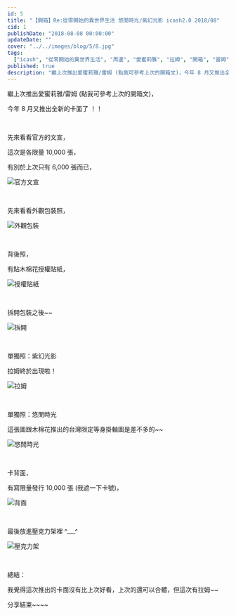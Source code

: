 ```yaml
---
id: 5
title: "【開箱】Re:從零開始的異世界生活 悠閒時光/紫幻光影 icash2.0 2018/08"
cid: 1
publishDate: "2018-08-08 00:00:00"
updateDate: ""
cover: "../../images/blog/5/8.jpg"
tags:
  ["icash", "從零開始的異世界生活", "周邊", "愛蜜莉雅", "拉姆", "開箱", "雷姆"]
published: true
description: "繼上次推出愛蜜莉雅/雷姆 (點我可參考上次的開箱文)，今年 8 月又推出全新的卡面了 ！！"
---
```


繼上次推出愛蜜莉雅/雷姆 (點我可參考上次的開箱文)，

今年 8 月又推出全新的卡面了 ！！

<br/>

先來看看官方的文宣，

這次是各限量 10,000 張，

有別於上次只有 6,000 張而已，

![官方文宣](../../images/blog/5/1.jpg)

<br/>

先來看看外觀包裝照，

![外觀包裝](../../images/blog/5/2.jpg)

<br/>

背後照，

有貼木棉花授權貼紙，

![授權貼紙](../../images/blog/5/3.jpg)

<br/>

拆開包裝之後~~

![拆開](../../images/blog/5/4.jpg)

<br/>

單獨照：紫幻光影

拉姆終於出現啦！

![拉姆](../../images/blog/5/5.jpg)

<br/>

單獨照：悠閒時光

這張圖跟木棉花推出的台灣限定等身掛軸圖是差不多的~~

![悠閒時光](../../images/blog/5/6.jpg)

<br/>

卡背面，

有寫限量發行 10,000 張 (我遮一下卡號)，

![背面](../../images/blog/5/7.jpg)

<br/>

最後放進壓克力架裡 ^\_\_\_^

![壓克力架](../../images/blog/5/8.jpg)

<br/>

總結：

我覺得這次推出的卡面沒有比上次好看，上次的還可以合體，但這次有拉姆~~

分享結束~~~~
